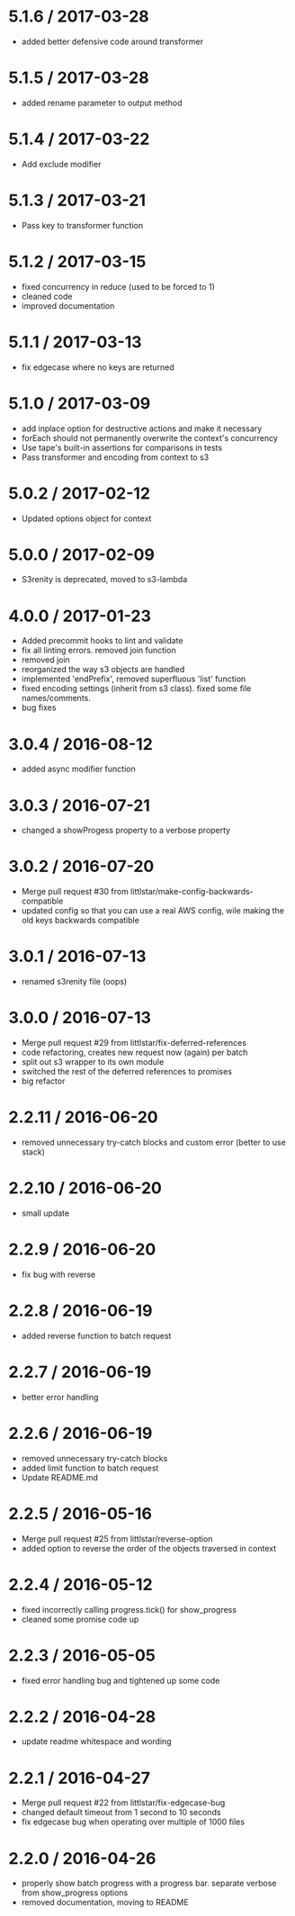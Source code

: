 
5.1.6 / 2017-03-28
==================

  * added better defensive code around transformer

5.1.5 / 2017-03-28
==================

  * added rename parameter to output method

5.1.4 / 2017-03-22
==================

  * Add exclude modifier

5.1.3 / 2017-03-21
==================

  * Pass key to transformer function

5.1.2 / 2017-03-15
==================

  * fixed concurrency in reduce (used to be forced to 1)
  * cleaned code
  * improved documentation

5.1.1 / 2017-03-13
==================

  * fix edgecase where no keys are returned

5.1.0 / 2017-03-09
==================

  * add inplace option for destructive actions and make it necessary
  * forEach should not permanently overwrite the context's concurrency
  * Use tape's built-in assertions for comparisons in tests
  * Pass transformer and encoding from context to s3

5.0.2 / 2017-02-12
==================
  * Updated options object for context

5.0.0 / 2017-02-09
==================

  * S3renity is deprecated, moved to s3-lambda

4.0.0 / 2017-01-23
==================

  * Added precommit hooks to lint and validate
  * fix all linting errors. removed join function
  * removed join
  * reorganized the way s3 objects are handled
  * implemented 'endPrefix', removed superfluous 'list' function
  * fixed encoding settings (inherit from s3 class). fixed some file names/comments.
  * bug fixes

3.0.4 / 2016-08-12
==================

  * added async modifier function

3.0.3 / 2016-07-21
==================

  * changed a showProgess property to a verbose property

3.0.2 / 2016-07-20
==================

  * Merge pull request #30 from littlstar/make-config-backwards-compatible
  * updated config so that you can use a real AWS config, wile making the old keys backwards compatible

3.0.1 / 2016-07-13
==================

  * renamed s3renity file (oops)

3.0.0 / 2016-07-13
==================

  * Merge pull request #29 from littlstar/fix-deferred-references
  * code refactoring, creates new request now (again) per batch
  * split out s3 wrapper to its own module
  * switched the rest of the deferred references to promises
  * big refactor

2.2.11 / 2016-06-20
===================

  * removed unnecessary try-catch blocks and custom error (better to use stack)

2.2.10 / 2016-06-20
===================

  * small update

2.2.9 / 2016-06-20
==================

  * fix bug with reverse

2.2.8 / 2016-06-19
==================

  * added reverse function to batch request

2.2.7 / 2016-06-19
==================

  * better error handling

2.2.6 / 2016-06-19
==================

  * removed unnecessary try-catch blocks
  * added limit function to batch request
  * Update README.md

2.2.5 / 2016-05-16
==================

  * Merge pull request #25 from littlstar/reverse-option
  * added option to reverse the order of the objects traversed in context

2.2.4 / 2016-05-12
==================

  * fixed incorrectly calling progress.tick() for show_progress
  * cleaned some promise code up

2.2.3 / 2016-05-05
==================

  * fixed error handling bug and tightened up some code

2.2.2 / 2016-04-28
==================

  * update readme whitespace and wording

2.2.1 / 2016-04-27
==================

  * Merge pull request #22 from littlstar/fix-edgecase-bug
  * changed default timeout from 1 second to 10 seconds
  * fix edgecase bug when operating over multiple of 1000 files

2.2.0 / 2016-04-26
==================

  * properly show batch progress with a progress bar. separate verbose from show_progress options
  * removed documentation, moving to README

